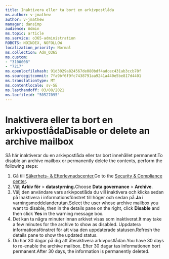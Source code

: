 ```yaml
---
title: Inaktivera eller ta bort en arkivpostlåda
ms.author: v-jmathew
author: v-jmathew
manager: dansimp
audience: Admin
ms.topic: article
ms.service: o365-administration
ROBOTS: NOINDEX, NOFOLLOW
localization_priority: Normal
ms.collection: Adm_O365
ms.custom:
- "3100008"
- "7217"
ms.openlocfilehash: 91d3029a824567de080bdf4adcec431ab3ccb70f
ms.sourcegitcommit: 7fa9bf6f9fc7438791aa9241a440e5be817d4401
ms.translationtype: MT
ms.contentlocale: sv-SE
ms.lasthandoff: 03/08/2021
ms.locfileid: "50527095"
---
```

# <a name="disable-or-delete-an-archive-mailbox"></a><span data-ttu-id="a4a06-102">Inaktivera eller ta bort en arkivpostlåda</span><span class="sxs-lookup"><span data-stu-id="a4a06-102">Disable or delete an archive mailbox</span></span>

<span data-ttu-id="a4a06-103">Så här inaktiverar du en arkivpostlåda eller tar bort innehållet permanent:</span><span class="sxs-lookup"><span data-stu-id="a4a06-103">To disable an archive mailbox or permanently delete the contents, perform the following steps:</span></span>

1. <span data-ttu-id="a4a06-104">Gå till [Säkerhets- & Efterlevnadscenter.]( https://go.microsoft.com/fwlink/p/?linkid=2077143)</span><span class="sxs-lookup"><span data-stu-id="a4a06-104">Go to the [Security & Compliance center]( https://go.microsoft.com/fwlink/p/?linkid=2077143).</span></span>
2. <span data-ttu-id="a4a06-105">Välj **Arkiv för**  >  **datastyrning.**</span><span class="sxs-lookup"><span data-stu-id="a4a06-105">Choose **Data governance** > **Archive**.</span></span>
3. <span data-ttu-id="a4a06-106">Välj den användare vars arkivpostlåda du vill inaktivera och klicka  sedan på Inaktivera i informationsfönstret till höger och sedan på **Ja** i varningsmeddelanderutan.</span><span class="sxs-lookup"><span data-stu-id="a4a06-106">Select the user whose archive mailbox you want to disable, then in the details pane on the right, click **Disable** and then click **Yes** in the warning message box.</span></span>
4. <span data-ttu-id="a4a06-107">Det kan ta några minuter innan arkivet visas som inaktiverat.</span><span class="sxs-lookup"><span data-stu-id="a4a06-107">It may take a few minutes for the archive to show as disabled.</span></span> <span data-ttu-id="a4a06-108">Uppdatera informationsfönstret för att visa den uppdaterade statusen.</span><span class="sxs-lookup"><span data-stu-id="a4a06-108">Refresh the details pane to show the updated status.</span></span>
5. <span data-ttu-id="a4a06-109">Du har 30 dagar på dig att återaktivera arkivpostlådan.</span><span class="sxs-lookup"><span data-stu-id="a4a06-109">You have 30 days to re-enable the archive mailbox.</span></span> <span data-ttu-id="a4a06-110">Efter 30 dagar tas informationen bort permanent.</span><span class="sxs-lookup"><span data-stu-id="a4a06-110">After 30 days, the information is permanently deleted.</span></span>
